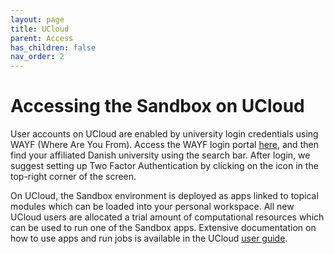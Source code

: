 ```yaml
---
layout: page
title: UCloud
parent: Access
has_children: false
nav_order: 2
---
```


# Accessing the Sandbox on UCloud

User accounts on UCloud are enabled by university login credentials using WAYF (Where Are You From). Access the WAYF login portal [here](https://cloud.sdu.dk/), and then find your affiliated Danish university using the search bar. After login, we suggest setting up Two Factor Authentication by clicking on the icon in the top-right corner of the screen.

On UCloud, the Sandbox environment is deployed as apps linked to topical modules which can be loaded into your personal workspace. All new UCloud users are allocated a trial amount of computational resources which can be used to run one of the Sandbox apps. Extensive documentation on how to use apps and run jobs is available in the UCloud [user guide](https://docs.cloud.sdu.dk/).

